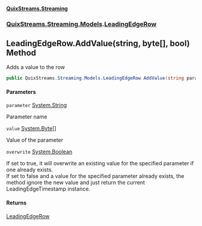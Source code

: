 #### [QuixStreams.Streaming](index.md 'index')
### [QuixStreams.Streaming.Models](QuixStreams.Streaming.Models.md 'QuixStreams.Streaming.Models').[LeadingEdgeRow](LeadingEdgeRow.md 'QuixStreams.Streaming.Models.LeadingEdgeRow')

## LeadingEdgeRow.AddValue(string, byte[], bool) Method

Adds a value to the row

```csharp
public QuixStreams.Streaming.Models.LeadingEdgeRow AddValue(string parameter, byte[] value, bool overwrite=false);
```
#### Parameters

<a name='QuixStreams.Streaming.Models.LeadingEdgeRow.AddValue(string,byte[],bool).parameter'></a>

`parameter` [System.String](https://docs.microsoft.com/en-us/dotnet/api/System.String 'System.String')

Parameter name

<a name='QuixStreams.Streaming.Models.LeadingEdgeRow.AddValue(string,byte[],bool).value'></a>

`value` [System.Byte](https://docs.microsoft.com/en-us/dotnet/api/System.Byte 'System.Byte')[[]](https://docs.microsoft.com/en-us/dotnet/api/System.Array 'System.Array')

Value of the parameter

<a name='QuixStreams.Streaming.Models.LeadingEdgeRow.AddValue(string,byte[],bool).overwrite'></a>

`overwrite` [System.Boolean](https://docs.microsoft.com/en-us/dotnet/api/System.Boolean 'System.Boolean')

If set to true, it will overwrite an existing value for the specified parameter if one already exists.  
            If set to false and a value for the specified parameter already exists, the method ignore the new value and just return the current LeadingEdgeTimestamp instance.

#### Returns
[LeadingEdgeRow](LeadingEdgeRow.md 'QuixStreams.Streaming.Models.LeadingEdgeRow')